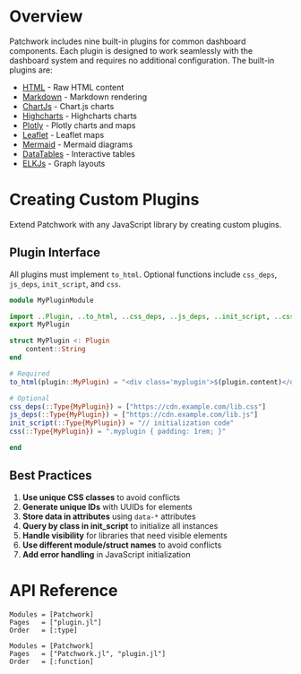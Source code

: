 # Overview

Patchwork includes nine built-in plugins for common dashboard components. Each plugin is designed to work seamlessly with the dashboard system and requires no additional configuration. The built-in plugins are:

- [HTML](plugins/html.md) - Raw HTML content
- [Markdown](plugins/markdown.md) - Markdown rendering
- [ChartJs](plugins/chartjs.md) - Chart.js charts
- [Highcharts](plugins/highcharts.md) - Highcharts charts
- [Plotly](plugins/plotly.md) - Plotly charts and maps
- [Leaflet](plugins/leaflet.md) - Leaflet maps
- [Mermaid](plugins/mermaid.md) - Mermaid diagrams
- [DataTables](plugins/datatables.md) - Interactive tables
- [ELKJs](plugins/elkjs.md) - Graph layouts

# Creating Custom Plugins

Extend Patchwork with any JavaScript library by creating custom plugins.

## Plugin Interface

All plugins must implement `to_html`. Optional functions include `css_deps`, `js_deps`, `init_script`, and `css`.

```julia
module MyPluginModule

import ..Plugin, ..to_html, ..css_deps, ..js_deps, ..init_script, ..css
export MyPlugin

struct MyPlugin <: Plugin
    content::String
end

# Required
to_html(plugin::MyPlugin) = "<div class='myplugin'>$(plugin.content)</div>"

# Optional
css_deps(::Type{MyPlugin}) = ["https://cdn.example.com/lib.css"]
js_deps(::Type{MyPlugin}) = ["https://cdn.example.com/lib.js"]
init_script(::Type{MyPlugin}) = "// initialization code"
css(::Type{MyPlugin}) = ".myplugin { padding: 1rem; }"

end
```

## Best Practices

1. **Use unique CSS classes** to avoid conflicts
2. **Generate unique IDs** with UUIDs for elements
3. **Store data in attributes** using `data-*` attributes
4. **Query by class in init_script** to initialize all instances
5. **Handle visibility** for libraries that need visible elements
6. **Use different module/struct names** to avoid conflicts
7. **Add error handling** in JavaScript initialization

# API Reference

```@autodocs
Modules = [Patchwork]
Pages   = ["plugin.jl"]
Order   = [:type]
```

```@autodocs
Modules = [Patchwork]
Pages   = ["Patchwork.jl", "plugin.jl"]
Order   = [:function]
```
